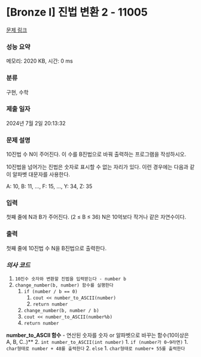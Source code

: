 # [Bronze I] 진법 변환 2 - 11005 

[문제 링크](https://www.acmicpc.net/problem/11005) 

### 성능 요약

메모리: 2020 KB, 시간: 0 ms

### 분류

구현, 수학

### 제출 일자

2024년 7월 2일 20:13:32

### 문제 설명

<p>10진법 수 N이 주어진다. 이 수를 B진법으로 바꿔 출력하는 프로그램을 작성하시오.</p>

<p>10진법을 넘어가는 진법은 숫자로 표시할 수 없는 자리가 있다. 이런 경우에는 다음과 같이 알파벳 대문자를 사용한다.</p>

<p>A: 10, B: 11, ..., F: 15, ..., Y: 34, Z: 35</p>

### 입력 

 <p>첫째 줄에 N과 B가 주어진다. (2 ≤ B ≤ 36) N은 10억보다 작거나 같은 자연수이다.</p>

### 출력 

 <p>첫째 줄에 10진법 수 N을 B진법으로 출력한다.</p>

### ***의사 코드***
1. `10진수 숫자와 변환할 진법을 입력받는다 - number b`
2. `change_number(b, number) 함수를 실행한다`
	1. `if (number / b == 0)`
		1. `cout << number_to_ASCII(number)`
		2. `return number`
	3. `change_number(b, number / b)`
	4. `cout << number_to_ASCII(number%b)`
	5. `return number`

**number_to_ASCII 함수** - 연산된 숫자를 숫자 or 알파벳으로 바꾸는 함수(10이상은 A, B, C..)**
2. `int number_to_ASCII(int number)`
	1. `if (number가 0~9라면)`
		1. `char형태로 number + 48를 출력한다`
	2. `else`
		1. `char형태로 number+ 55를 출력한다`
